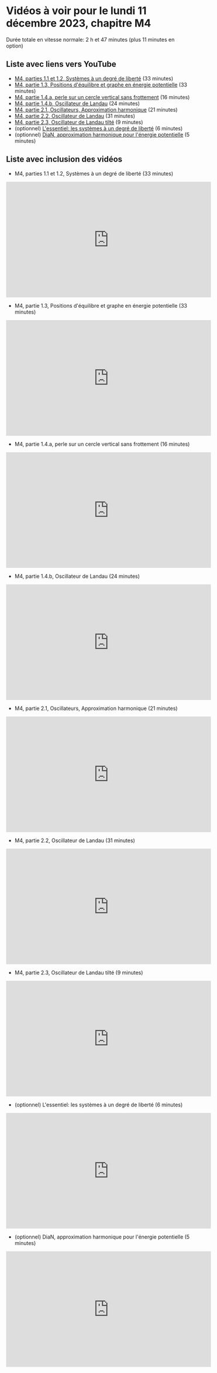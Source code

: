 
# Vidéos à voir pour le lundi 11 décembre 2023, chapitre M4

Durée totale en vitesse normale: 2 h et 47 minutes (plus 11 minutes en option)

## Liste avec liens vers YouTube

*  [M4, parties 1.1 et 1.2, Systèmes à un degré de liberté](https://youtu.be/pomOptAqri0) (33 minutes)
*  [M4, partie 1.3, Positions d'équilibre et graphe en énergie potentielle](https://youtu.be/sKaa3t1cTck) (33 minutes)
*  [M4, partie 1.4.a, perle sur un cercle vertical sans frottement](https://youtu.be/tbHWSM9GIKM) (16 minutes)
*  [M4, partie 1.4.b, Oscillateur de Landau](https://youtu.be/W53TNGzSHTQ) (24 minutes)
*  [M4, partie 2.1, Oscillateurs, Approximation harmonique](https://youtu.be/kJxniEoaoRI) (21 minutes)
*  [M4, partie 2.2, Oscillateur de Landau](https://youtu.be/wrLjlOuqwMQ) (31 minutes)
*  [M4, partie 2.3, Oscillateur de Landau tilté](https://youtu.be/qRNo780xdgs) (9 minutes)
* (optionnel) [L'essentiel: les systèmes à un degré de liberté](https://youtu.be/E0L-pV_-w40) (6 minutes)
* (optionnel) [DiaN, approximation harmonique pour l'énergie potentielle](https://youtu.be/LGK2IZ77hZc) (5 minutes)

## Liste avec inclusion des vidéos

*  M4, parties 1.1 et 1.2, Systèmes à un degré de liberté (33 minutes)

 <div style="text-align:center">
<iframe width="560" height="315" src="https://www.youtube.com/embed/pomOptAqri0" title="YouTube video player" frameborder="0" allow="accelerometer; autoplay; clipboard-write; encrypted-media; gyroscope; picture-in-picture" allowfullscreen></iframe>
</div>
 

*  M4, partie 1.3, Positions d'équilibre et graphe en énergie potentielle (33 minutes)

 <div style="text-align:center">
<iframe width="560" height="315" src="https://www.youtube.com/embed/sKaa3t1cTck" title="YouTube video player" frameborder="0" allow="accelerometer; autoplay; clipboard-write; encrypted-media; gyroscope; picture-in-picture" allowfullscreen></iframe>
</div>
 

*  M4, partie 1.4.a, perle sur un cercle vertical sans frottement (16 minutes)

 <div style="text-align:center">
<iframe width="560" height="315" src="https://www.youtube.com/embed/tbHWSM9GIKM" title="YouTube video player" frameborder="0" allow="accelerometer; autoplay; clipboard-write; encrypted-media; gyroscope; picture-in-picture" allowfullscreen></iframe>
</div>
 

*  M4, partie 1.4.b, Oscillateur de Landau (24 minutes)

 <div style="text-align:center">
<iframe width="560" height="315" src="https://www.youtube.com/embed/W53TNGzSHTQ" title="YouTube video player" frameborder="0" allow="accelerometer; autoplay; clipboard-write; encrypted-media; gyroscope; picture-in-picture" allowfullscreen></iframe>
</div>
 

*  M4, partie 2.1, Oscillateurs, Approximation harmonique (21 minutes)

 <div style="text-align:center">
<iframe width="560" height="315" src="https://www.youtube.com/embed/kJxniEoaoRI" title="YouTube video player" frameborder="0" allow="accelerometer; autoplay; clipboard-write; encrypted-media; gyroscope; picture-in-picture" allowfullscreen></iframe>
</div>
 

*  M4, partie 2.2, Oscillateur de Landau (31 minutes)

 <div style="text-align:center">
<iframe width="560" height="315" src="https://www.youtube.com/embed/wrLjlOuqwMQ" title="YouTube video player" frameborder="0" allow="accelerometer; autoplay; clipboard-write; encrypted-media; gyroscope; picture-in-picture" allowfullscreen></iframe>
</div>
 

*  M4, partie 2.3, Oscillateur de Landau tilté (9 minutes)

 <div style="text-align:center">
<iframe width="560" height="315" src="https://www.youtube.com/embed/qRNo780xdgs" title="YouTube video player" frameborder="0" allow="accelerometer; autoplay; clipboard-write; encrypted-media; gyroscope; picture-in-picture" allowfullscreen></iframe>
</div>
 

* (optionnel) L'essentiel: les systèmes à un degré de liberté (6 minutes)

 <div style="text-align:center">
<iframe width="560" height="315" src="https://www.youtube.com/embed/E0L-pV_-w40" title="YouTube video player" frameborder="0" allow="accelerometer; autoplay; clipboard-write; encrypted-media; gyroscope; picture-in-picture" allowfullscreen></iframe>
</div>
 

* (optionnel) DiaN, approximation harmonique pour l'énergie potentielle (5 minutes)

 <div style="text-align:center">
<iframe width="560" height="315" src="https://www.youtube.com/embed/LGK2IZ77hZc" title="YouTube video player" frameborder="0" allow="accelerometer; autoplay; clipboard-write; encrypted-media; gyroscope; picture-in-picture" allowfullscreen></iframe>
</div>
 

